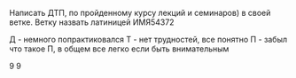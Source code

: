 Написать ДТП, по пройденному курсу лекций и семинаров) в своей ветке. Ветку назвать латиницей ИМЯ54372


Д - немного попрактиковался
Т - нет трудностей, все понятно
П - забыл что такое П, в общем все легко если быть внимательным

9
9
